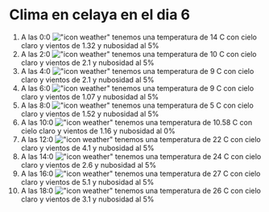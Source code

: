 # Clima en celaya en el dia 6

1. A las 0:0 !["icon weather"](http://openweathermap.org/img/w/02n.png) tenemos una temperatura de 14 C con cielo claro y  vientos de 1.32 y nubosidad al 5%
1. A las 2:0 !["icon weather"](http://openweathermap.org/img/w/02n.png) tenemos una temperatura de 10 C con cielo claro y  vientos de 2.1 y nubosidad al 5%
1. A las 4:0 !["icon weather"](http://openweathermap.org/img/w/02n.png) tenemos una temperatura de 9 C con cielo claro y  vientos de 2.1 y nubosidad al 5%
1. A las 6:0 !["icon weather"](http://openweathermap.org/img/w/02n.png) tenemos una temperatura de 9 C con cielo claro y  vientos de 1.07 y nubosidad al 5%
1. A las 8:0 !["icon weather"](http://openweathermap.org/img/w/02n.png) tenemos una temperatura de 5 C con cielo claro y  vientos de 1.52 y nubosidad al 5%
1. A las 10:0 !["icon weather"](http://openweathermap.org/img/w/01d.png) tenemos una temperatura de 10.58 C con cielo claro y  vientos de 1.16 y nubosidad al 0%
1. A las 12:0 !["icon weather"](http://openweathermap.org/img/w/02d.png) tenemos una temperatura de 22 C con cielo claro y  vientos de 4.1 y nubosidad al 5%
1. A las 14:0 !["icon weather"](http://openweathermap.org/img/w/02d.png) tenemos una temperatura de 24 C con cielo claro y  vientos de 2.6 y nubosidad al 5%
1. A las 16:0 !["icon weather"](http://openweathermap.org/img/w/02d.png) tenemos una temperatura de 27 C con cielo claro y  vientos de 5.1 y nubosidad al 5%
1. A las 18:0 !["icon weather"](http://openweathermap.org/img/w/02d.png) tenemos una temperatura de 26 C con cielo claro y  vientos de 3.1 y nubosidad al 5%
